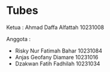 # Tubes
Ketua : Ahmad Daffa Alfattah 10231008

Anggota : 
- Risky Nur Fatimah Bahar 10231084
- Anjas Geofany Diamare 10231016
- Dzakwan Fatih Fadhilah 10231034
